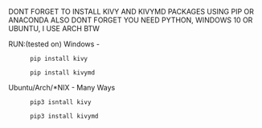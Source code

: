 DONT FORGET TO INSTALL KIVY AND KIVYMD PACKAGES USING PIP OR ANACONDA 
ALSO DONT FORGET YOU NEED PYTHON, WINDOWS 10 OR UBUNTU, I USE ARCH BTW



RUN:(tested on)
Windows - 

          pip install kivy

          pip install kivymd
          
Ubuntu/Arch/*NIX -  Many Ways
          

          pip3 isntall kivy 
          
          pip3 install kivymd
